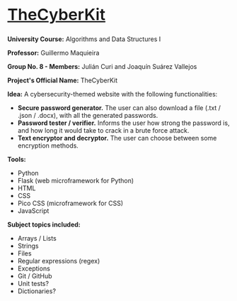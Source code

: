 <h1 style="font-size: 36px; text-decoration: underline; font-weight: 600;">TheCyberKit</h1>

**University Course:** Algorithms and Data Structures I

**Professor:** Guillermo Maquieira

**Group No. 8 - Members:** Julián Curi and Joaquín Suárez Vallejos

**Project's Official Name:** TheCyberKit

**Idea:** A cybersecurity-themed website with the following functionalities:
+ **Secure password generator.** The user can also download a file (.txt / .json / .docx), with all the generated passwords.
+ **Password tester / verifier.** Informs the user how strong the password is, and how long it would take to crack in a brute force attack.
+ **Text encryptor and decryptor.** The user can choose between some encryption methods.

**Tools:**
+ Python
+ Flask (web microframework for Python)
+ HTML
+ CSS
+ Pico CSS (microframework for CSS)
+ JavaScript

**Subject topics included:**
+ Arrays / Lists
+ Strings
+ Files
+ Regular expressions (regex)
+ Exceptions
+ Git / GitHub
+ Unit tests?
+ Dictionaries?
